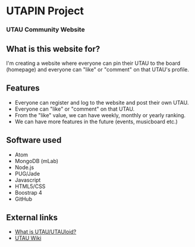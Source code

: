 # UTAPIN Project
### UTAU Community Website

## What is this website for?
I'm creating a website where everyone can pin their UTAU to the board (homepage) and everyone can "like" or "comment" on that UTAU's profile.

## Features
- Everyone can register and log to the website and post their own UTAU.
- Everyone can "like" or "comment" on that UTAU.
- From the "like" value, we can have weekly, monthly or yearly ranking.
- We can have more features in the future (events, musicboard etc.)

## Software used
- Atom
- MongoDB (mLab)
- Node.js
- PUG/Jade
- Javascript
- HTML5/CSS
- Boostrap 4
- GitHub

## External links
- [What is UTAU/UTAUloid?](https://en.wikipedia.org/wiki/Utau)
- [UTAU Wiki](https://utau.wikia.com/wiki/UTAU_wiki)
